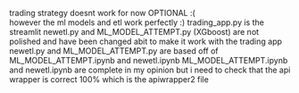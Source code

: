 trading strategy doesnt work for now OPTIONAL   :(   
however the ml models and etl work perfectly   :)
trading_app.py is the streamlit
newetl.py and ML_MODEL_ATTEMPT.py (XGboost) are not polished and have been changed abit to make it work with the trading app
newetl.py and ML_MODEL_ATTEMPT.py are based off of ML_MODEL_ATTEMPT.ipynb and newetl.ipynb
ML_MODEL_ATTEMPT.ipynb and newetl.ipynb are complete in my opinion but 
i need to check that the api wrapper is correct 100% which is the apiwrapper2 file
